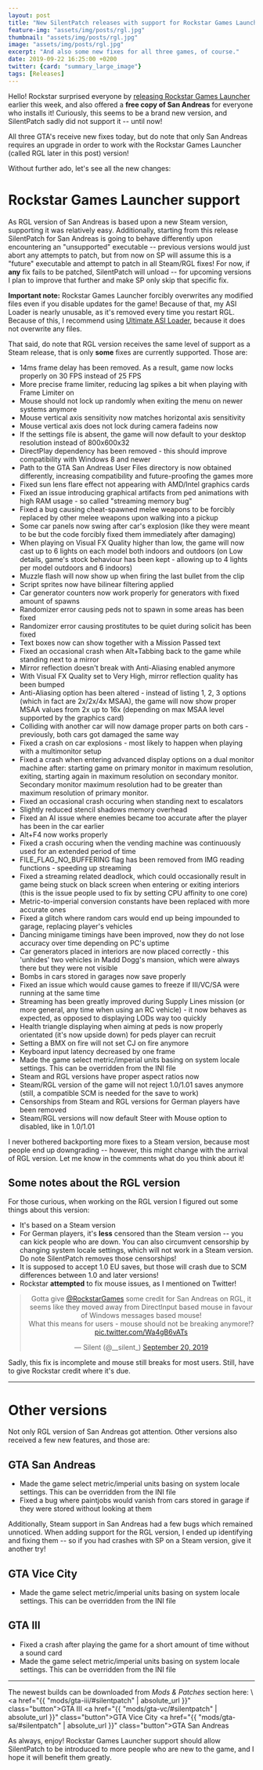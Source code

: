 ```yaml
---
layout: post
title: "New SilentPatch releases with support for Rockstar Games Launcher version!"
feature-img: "assets/img/posts/rgl.jpg"
thumbnail: "assets/img/posts/rgl.jpg"
image: "assets/img/posts/rgl.jpg"
excerpt: "And also some new fixes for all three games, of course."
date: 2019-09-22 16:25:00 +0200
twitter: {card: "summary_large_image"}
tags: [Releases]
---
```

Hello! Rockstar surprised everyone by [releasing Rockstar Games Launcher](https://socialclub.rockstargames.com/rockstar-games-launcher) earlier this week,
and also offered a **free copy of San Andreas** for everyone who installs it!
Curiously, this seems to be a brand new version, and SilentPatch sadly did not support it -- until now!

All three GTA's receive new fixes today, but do note that only San Andreas requires an upgrade in order to work with
the Rockstar Games Launcher (called RGL later in this post) version!

Without further ado, let's see all the new changes:

Rockstar Games Launcher support
===============================

As RGL version of San Andreas is based upon a new Steam version, supporting it was relatively easy.
Additionally, starting from this release SilentPatch for San Andreas is going to behave differently upon encountering an "unsupported"
executable -- previous versions would just abort any attempts to patch, but from now on SP will assume this is a "future" executable
and attempt to patch in all Steam/RGL fixes!
For now, if **any** fix fails to be patched, SilentPatch will unload -- for upcoming versions I plan to improve that further
and make SP only skip that specific fix.

**Important note:** Rockstar Games Launcher forcibly overwrites any modified files even if you disable updates for the game!
Because of that, my ASI Loader is nearly unusable, as it's removed every time you restart RGL. Because of this,
I recommend using [Ultimate ASI Loader](https://github.com/ThirteenAG/Ultimate-ASI-Loader/releases/download/v4.52/Ultimate-ASI-Loader.zip), because it does not overwrite any files.

That said, do note that RGL version receives the same level of support as a Steam release,
that is only **some** fixes are currently supported. Those are:

* 14ms frame delay has been removed. As a result, game now locks properly on 30 FPS instead of 25 FPS
* More precise frame limiter, reducing lag spikes a bit when playing with Frame Limiter on
* Mouse should not lock up randomly when exiting the menu on newer systems anymore
* Mouse vertical axis sensitivity now matches horizontal axis sensitivity
* Mouse vertical axis does not lock during camera fadeins now
* If the settings file is absent, the game will now default to your desktop resolution instead of 800x600x32
* DirectPlay dependency has been removed - this should improve compatibility with Windows 8 and newer
* Path to the GTA San Andreas User Files directory is now obtained differently, increasing compatibility and future-proofing the games more
* Fixed sun lens flare effect not appearing with AMD/Intel graphics cards
* Fixed an issue introducing graphical artifacts from ped animations with high RAM usage - so called "streaming memory bug"
* Fixed a bug causing cheat-spawned melee weapons to be forcibly replaced by other melee weapons upon walking into a pickup
* Some car panels now swing after car's explosion (like they were meant to be but the code forcibly fixed them immediately after damaging)
* When playing on Visual FX Quality higher than low, the game will now cast up to 6 lights on each model both indoors and outdoors (on Low details, game's stock behaviour has been kept - allowing up to 4 lights per model outdoors and 6 indoors)
* Muzzle flash will now show up when firing the last bullet from the clip
* Script sprites now have bilinear filtering applied
* Car generator counters now work properly for generators with fixed amount of spawns
* Randomizer error causing peds not to spawn in some areas has been fixed
* Randomizer error causing prostitutes to be quiet during solicit has been fixed
* Text boxes now can show together with a Mission Passed text
* Fixed an occasional crash when Alt+Tabbing back to the game while standing next to a mirror
* Mirror reflection doesn't break with Anti-Aliasing enabled anymore
* With Visual FX Quality set to Very High, mirror reflection quality has been bumped
* Anti-Aliasing option has been altered - instead of listing 1, 2, 3 options (which in fact are 2x/2x/4x MSAA), the game will now show proper MSAA values from 2x up to 16x (depending on max MSAA level supported by the graphics card)
* Colliding with another car will now damage proper parts on both cars - previously, both cars got damaged the same way
* Fixed a crash on car explosions - most likely to happen when playing with a multimonitor setup
* Fixed a crash when entering advanced display options on a dual monitor machine after: starting game on primary monitor in maximum resolution, exiting, starting again in maximum resolution on secondary monitor. Secondary monitor maximum resolution had to be greater than maximum resolution of primary monitor.
* Fixed an occasional crash occuring when standing next to escalators
* Slightly reduced stencil shadows memory overhead
* Fixed an AI issue where enemies became too accurate after the player has been in the car earlier
* Alt+F4 now works properly
* Fixed a crash occuring when the vending machine was continuously used for an extended period of time
* FILE_FLAG_NO_BUFFERING flag has been removed from IMG reading functions - speeding up streaming
* Fixed a streaming related deadlock, which could occasionally result in game being stuck on black screen when entering or exiting interiors (this is the issue people used to fix by setting CPU affinity to one core)
* Metric-to-imperial conversion constants have been replaced with more accurate ones
* Fixed a glitch where random cars would end up being impounded to garage, replacing player's vehicles
* Dancing minigame timings have been improved, now they do not lose accuracy over time depending on PC's uptime
* Car generators placed in interiors are now placed correctly - this 'unhides' two vehicles in Madd Dogg's mansion, which were always there but they were not visible
* Bombs in cars stored in garages now save properly
* Fixed an issue which would cause games to freeze if III/VC/SA were running at the same time
* Streaming has been greatly improved during Supply Lines mission (or more general, any time when using an RC vehicle) - it now behaves as expected, as opposed to displaying LODs way too quickly
* Health triangle displaying when aiming at peds is now properly orientated (it's now upside down) for peds player can recruit
* Setting a BMX on fire will not set CJ on fire anymore
* Keyboard input latency decreased by one frame
* Made the game select metric/imperial units basing on system locale settings. This can be overridden from the INI file
* Steam and RGL versions have proper aspect ratios now
* Steam/RGL version of the game will not reject 1.0/1.01 saves anymore (still, a compatible SCM is needed for the save to work)
* Censorships from Steam and RGL versions for German players have been removed
* Steam/RGL versions will now default Steer with Mouse option to disabled, like in 1.0/1.01

I never bothered backporting more fixes to a Steam version, because most people end up downgrading -- however,
this might change with the arrival of RGL version. Let me know in the comments what do you think about it!

Some notes about the RGL version
--------------------------------

For those curious, when working on the RGL version I figured out some things about this version:
* It's based on a Steam version
* For German players, it's **less** censored than the Steam version -- you can kick people who are down.
  You can also circumvent censorship by changing system locale settings, which will not work in a Steam version.
  Do note SilentPatch removes those censorships!
* It is supposed to accept 1.0 EU saves, but those will crash due to SCM differences between 1.0 and later versions!
* Rockstar **attempted** to fix mouse issues, as I mentioned on Twitter!

<div align="center">
<blockquote class="twitter-tweet"><p lang="en" dir="ltr">Gotta give <a href="https://twitter.com/RockstarGames?ref_src=twsrc%5Etfw">@RockstarGames</a> some credit for San Andreas on RGL, it seems like they moved away from DirectInput based mouse in favour of Windows messages based mouse!<br>What this means for users - mouse should not be breaking anymore!? <a href="https://t.co/Wa4gB6vATs">pic.twitter.com/Wa4gB6vATs</a></p>&mdash; Silent (@__silent_) <a href="https://twitter.com/__silent_/status/1175106767325487104?ref_src=twsrc%5Etfw">September 20, 2019</a></blockquote> <script async src="https://platform.twitter.com/widgets.js" charset="utf-8"></script>
</div>

Sadly, this fix is incomplete and mouse still breaks for most users. Still, have to give Rockstar credit where it's due.

***

Other versions
==============

Not only RGL version of San Andreas got attention. Other versions also received a few new features, and those are:

GTA San Andreas
---------------

* Made the game select metric/imperial units basing on system locale settings. This can be overridden from the INI file
* Fixed a bug where paintjobs would vanish from cars stored in garage if they were stored without looking at them

Additionally, Steam support in San Andreas had a few bugs which remained unnoticed.
When adding support for the RGL version, I ended up identifying and fixing them -- so if you had crashes with SP on a Steam version,
give it another try!

GTA Vice City
-------------

* Made the game select metric/imperial units basing on system locale settings. This can be overridden from the INI file

GTA III
-------

* Fixed a crash after playing the game for a short amount of time without a sound card
* Made the game select metric/imperial units basing on system locale settings. This can be overridden from the INI file

***

The newest builds can be downloaded from *Mods & Patches* section here: \\
<a href="{{ "mods/gta-iii/#silentpatch" | absolute_url }}" class="button">GTA III</a>
<a href="{{ "mods/gta-vc/#silentpatch" | absolute_url }}" class="button">GTA Vice City</a>
<a href="{{ "mods/gta-sa/#silentpatch" | absolute_url }}" class="button">GTA San Andreas</a>

As always, enjoy! Rockstar Games Launcher support should allow SilentPatch to be introduced to more people who are new to the game,
and I hope it will benefit them greatly.